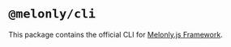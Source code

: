 # `@melonly/cli`

This package contains the official CLI for [Melonly.js Framework](https://melonly.pl).
